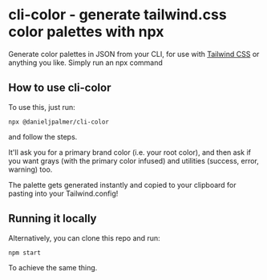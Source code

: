 # cli-color - generate tailwind.css color palettes with npx
Generate color palettes in JSON from your CLI, for use with [Tailwind CSS](http://tailwindcss.com) or anything you like. Simply run an npx command

## How to use cli-color

To use this, just run:

```
npx @danieljpalmer/cli-color
```

and follow the steps.

It'll ask you for a primary brand color (i.e. your root color), and then ask if you want grays (with the primary color infused) and utilities (success, error, warning) too.

The palette gets generated instantly and copied to your clipboard for pasting into your Tailwind.config!

## Running it locally

Alternatively, you can clone this repo and run:

```
npm start
```

To achieve the same thing.
